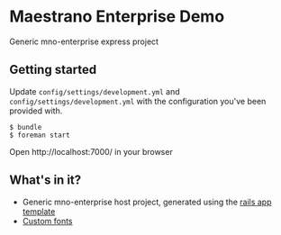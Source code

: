# Maestrano Enterprise Demo

Generic mno-enterprise express project

## Getting started

Update `config/settings/development.yml` and `config/settings/development.yml` with the configuration you've been provided with.


```
$ bundle
$ foreman start
```

Open http://localhost:7000/ in your browser

## What's in it?

* Generic mno-enterprise host project, generated using the [rails app template](https://github.com/maestrano/mno-enterprise/tree/master/rails-template)
* [Custom fonts]()
